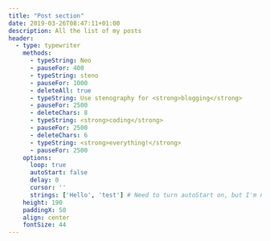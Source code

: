 ```yaml
---
title: "Post section"
date: 2019-03-26T08:47:11+01:00
description: All the list of my posts
header:
  - type: typewriter
    methods:
      - typeString: Neo
      - pauseFor: 400
      - typeString: steno
      - pauseFor: 1000
      - deleteAll: true
      - typeString: Use stenography for <strong>blogging</strong>
      - pauseFor: 2500
      - deleteChars: 8
      - typeString: <strong>coding</strong>
      - pauseFor: 2500
      - deleteChars: 6
      - typeString: <strong>everything!</strong>
      - pauseFor: 2500
    options:
      loop: true
      autoStart: false
      delay: 0
      cursor: ''
      strings: ['Hello', 'test'] # Need to turn autoStart on, but I'm not sure it is good
    height: 190
    paddingX: 50
    align: center
    fontSize: 44
---
```

